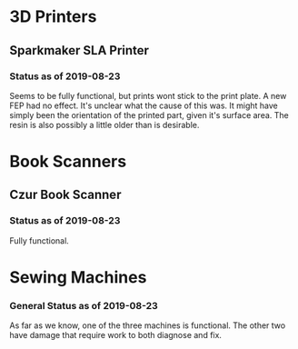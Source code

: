 <!-- TITLE: Tools -->
<!-- SUBTITLE: A brief list of some tools and their status -->

# 3D Printers
## Sparkmaker SLA Printer
### Status as of 2019-08-23
Seems to be fully functional, but prints wont stick to the print plate. A new FEP had no effect. It's unclear what the cause of this was. It might have simply been the orientation of the printed part, given it's surface area. The resin is also possibly a little older than is desirable.

# Book Scanners
## Czur Book Scanner
### Status as of 2019-08-23
Fully functional.

# Sewing Machines
### General Status as of 2019-08-23
As far as we know, one of the three machines is functional. The other two have damage that require work to both diagnose and fix.